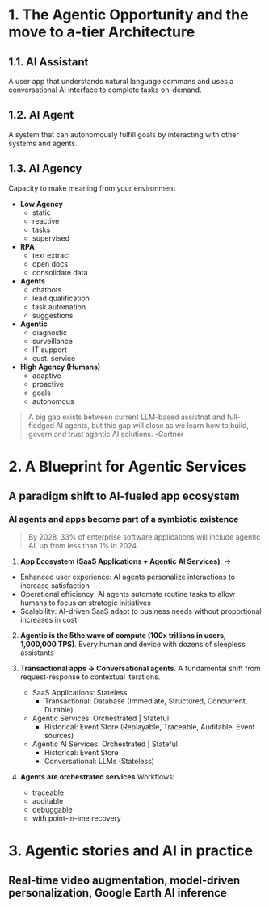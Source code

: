 # 1. The Agentic Opportunity and the move to a-tier Architecture
## 1.1. AI Assistant
A user app that understands natural language commans and uses a conversational AI interface to complete tasks on-demand.
## 1.2. AI Agent
A system that can autonomously fulfill goals by interacting with other systems and agents.
## 1.3. AI Agency
Capacity to make meaning from your environment
- **Low Agency**
   - static
   - reactive
   - tasks
   - supervised
- **RPA** 
   - text extract
   - open docs
   - consolidate data
- **Agents**
   - chatbots
   - lead qualification
   - task automation
   - suggestions
- **Agentic**
   - diagnostic
   - surveillance
   - IT support
   - cust. service
- **High Agency (Humans)**
   - adaptive
   - proactive
   - goals
   - autonomous
> A big gap exists between current LLM-based assistnat and full-fledged AI agents, but this gap will close as we learn how to build, govern and trust agentic AI solutions.
> -Gartner
# 2. A Blueprint for Agentic Services
## A paradigm shift to AI-fueled app ecosystem
### AI agents and apps become part of a symbiotic existence
> By 2028, 33% of enterprise software applications will include agentic AI, up from less than 1% in 2024.

1. **App Ecosystem (SaaS Applications + Agentic AI Services)**: ->
- Enhanced user experience: AI agents personalize interactions to increase satisfaction
- Operational efficiency: AI agents automate routine tasks to allow humans to focus on strategic initiatives
- Scalability: AI-driven SaaS adapt to business needs without proportional increases in cost

2. **Agentic is the 5the wave of compute (100x trillions in users, 1,000,000 TPS)**.
Every human and device with dozens of sleepless assistants

3. **Transactional apps -> Conversational agents**. A fundamental shift from request-response to contextual iterations.
   - SaaS Applications: Stateless
     - Transactional: Database (Immediate, Structured, Concurrent, Durable)
   - Agentic Services: Orchestrated | Stateful
     - Historical: Event Store (Replayable, Traceable, Auditable, Event sources)
   - Agentic AI Services: Orchestrated | Stateful
     - Historical: Event Store
     - Conversational: LLMs (Stateless)
    
4. **Agents are orchestrated services**
   Workflows:
   - traceable
   - auditable
   - debuggable
   - with point-in-ime recovery
# 3. Agentic stories and AI in practice
## Real-time video augmentation, model-driven personalization, Google Earth AI inference 
